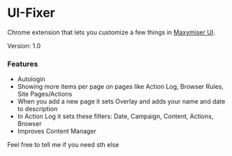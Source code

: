 # UI-Fixer
Chrome extension that lets you customize a few things in [Maxymiser UI](https://ui61.maxymiser.com/).

Version: 1.0

### Features
* Autologin
* Showing more items per page on pages like Action Log, Browser Rules, Site Pages/Actions
* When you add a new page it sets Overlay and adds your name and date to description
* In Action Log it sets these filters: Date, Campaign, Content, Actions, Browser
* Improves Content Manager

Feel free to tell me if you need sth else